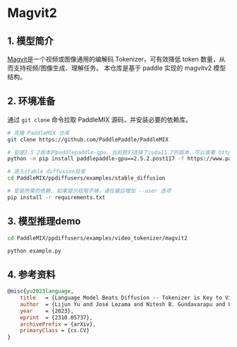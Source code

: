 
# Magvit2

## 1. 模型简介
<a href="https://arxiv.org/abs/2310.05737">Magvit</a>是一个视频或图像通用的编解码 Tokenizer，可有效降低 token 数量，从而支持视频/图像生成、理解任务。
本仓库是基于 paddle 实现的 magvitv2 模型结构。

## 2. 环境准备

通过 `git clone` 命令拉取 PaddleMIX 源码，并安装必要的依赖库。
```bash
# 克隆 PaddleMIX 仓库
git clone https://github.com/PaddlePaddle/PaddleMIX

# 安装2.5.2版本的paddlepaddle-gpu，当前我们选择了cuda11.7的版本，可以查看 https://www.paddlepaddle.org.cn/ 寻找自己适合的版本
python -m pip install paddlepaddle-gpu==2.5.2.post117 -f https://www.paddlepaddle.org.cn/whl/linux/mkl/avx/stable.html

# 进入stable diffusion目录
cd PaddleMIX/ppdiffusers/examples/stable_diffusion

# 安装所需的依赖, 如果提示权限不够，请在最后增加 --user 选项
pip install -r requirements.txt
```

## 3. 模型推理demo
```bash
cd PaddleMIX/ppdiffusers/examples/video_tokenizer/magvit2

python example.py
```

## 4. 参考资料
```bibtex
@misc{yu2023language,
    title   = {Language Model Beats Diffusion -- Tokenizer is Key to Visual Generation},
    author  = {Lijun Yu and José Lezama and Nitesh B. Gundavarapu and Luca Versari and Kihyuk Sohn and David Minnen and Yong Cheng and Agrim Gupta and Xiuye Gu and Alexander G. Hauptmann and Boqing Gong and Ming-Hsuan Yang and Irfan Essa and David A. Ross and Lu Jiang},
    year    = {2023},
    eprint  = {2310.05737},
    archivePrefix = {arXiv},
    primaryClass = {cs.CV}
}
```
